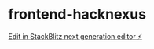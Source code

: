 # frontend-hacknexus

[Edit in StackBlitz next generation editor ⚡️](https://stackblitz.com/~/github.com/KC-2005/frontend-hacknexus)